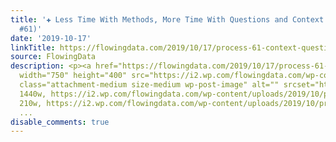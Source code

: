 ```yaml
---
title: '✚ Less Time With Methods, More Time With Questions and Context (The Process
  #61)'
date: '2019-10-17'
linkTitle: https://flowingdata.com/2019/10/17/process-61-context-questions/
source: FlowingData
description: <p><a href="https://flowingdata.com/2019/10/17/process-61-context-questions/"><img
  width="750" height="400" src="https://i2.wp.com/flowingdata.com/wp-content/uploads/2019/10/process-61-featured.png?fit=750%2C400&amp;ssl=1"
  class="attachment-medium size-medium wp-post-image" alt="" srcset="https://i2.wp.com/flowingdata.com/wp-content/uploads/2019/10/process-61-featured.png?w=1440&amp;ssl=1
  1440w, https://i2.wp.com/flowingdata.com/wp-content/uploads/2019/10/process-61-featured.png?resize=210%2C112&amp;ssl=1
  210w, https://i2.wp.com/flowingdata.com/wp-content/uploads/2019/10/process-61-featured.pn
  ...
disable_comments: true
---
```

<p><a href="https://flowingdata.com/2019/10/17/process-61-context-questions/"><img width="750" height="400" src="https://i2.wp.com/flowingdata.com/wp-content/uploads/2019/10/process-61-featured.png?fit=750%2C400&amp;ssl=1" class="attachment-medium size-medium wp-post-image" alt="" srcset="https://i2.wp.com/flowingdata.com/wp-content/uploads/2019/10/process-61-featured.png?w=1440&amp;ssl=1 1440w, https://i2.wp.com/flowingdata.com/wp-content/uploads/2019/10/process-61-featured.png?resize=210%2C112&amp;ssl=1 210w, https://i2.wp.com/flowingdata.com/wp-content/uploads/2019/10/process-61-featured.pn ...